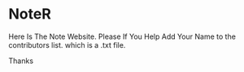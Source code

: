 NoteR
=====

Here Is The Note Website.
Please If You Help Add Your Name to the contributors list. which is a .txt file.

Thanks
